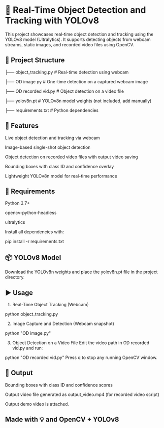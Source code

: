 # 🎯 Real-Time Object Detection and Tracking with YOLOv8

This project showcases real-time object detection and tracking using the YOLOv8 model (Ultralytics). It supports detecting objects from webcam streams, static images, and recorded video files using OpenCV.

## 📁 Project Structure


├── object_tracking.py        # Real-time detection using webcam

├── OD image.py               # One-time detection on a captured webcam image

├── OD recorded vid.py        # Object detection on a video file

├── yolov8n.pt                # YOLOv8n model weights (not included, add manually)

├── requirements.txt          # Python dependencies


## 🚀 Features
Live object detection and tracking via webcam

Image-based single-shot object detection

Object detection on recorded video files with output video saving

Bounding boxes with class ID and confidence overlay

Lightweight YOLOv8n model for real-time performance


## 🧰 Requirements
Python 3.7+

opencv-python-headless

ultralytics

Install all dependencies with:


pip install -r requirements.txt


## 📦 YOLOv8 Model
Download the YOLOv8n weights and place the yolov8n.pt file in the project directory.

## ▶️ Usage
1. Real-Time Object Tracking (Webcam)

python object_tracking.py


2. Image Capture and Detection (Webcam snapshot)


python "OD image.py"


3. Object Detection on a Video File
Edit the video path in OD recorded vid.py and run:

python "OD recorded vid.py"
Press q to stop any running OpenCV window.


## 📸 Output
Bounding boxes with class ID and confidence scores

Output video file generated as output_video.mp4 (for recorded video script)

Output demo video is attached.

## Made with 💡 and OpenCV + YOLOv8
